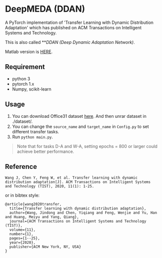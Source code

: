 # DeepMEDA (DDAN)

A PyTorch implementation of 'Transfer Learning with Dynamic Distribution Adaptation' which has published on ACM Transactions on Intelligent Systems and Technology.

This is also called ***DDAN (Deep Dynamic Adaptation Network)*.

Matlab version is [HERE](https://github.com/jindongwang/transferlearning/tree/master/code/traditional/MEDA/matlab).

## Requirement

* python 3
* pytorch 1.x
* Numpy, scikit-learn

## Usage

1. You can download Office31 dataset [here](https://pan.baidu.com/s/1o8igXT4#list/path=%2F). And then unrar dataset in ./dataset/.
2. You can change the `source_name` and `target_name` in `Config.py` to set different transfer tasks.
3. Run `python main.py`.

> Note that for tasks D-A and W-A, setting epochs = 800 or larger could achieve better performance.

## Reference

```
Wang J, Chen Y, Feng W, et al. Transfer learning with dynamic distribution adaptation[J]. ACM Transactions on Intelligent Systems and Technology (TIST), 2020, 11(1): 1-25.
```

or in bibtex style:

```
@article{wang2020transfer,
  title={Transfer learning with dynamic distribution adaptation},
  author={Wang, Jindong and Chen, Yiqiang and Feng, Wenjie and Yu, Han and Huang, Meiyu and Yang, Qiang},
  journal={ACM Transactions on Intelligent Systems and Technology (TIST)},
  volume={11},
  number={1},
  pages={1--25},
  year={2020},
  publisher={ACM New York, NY, USA}
}
```
